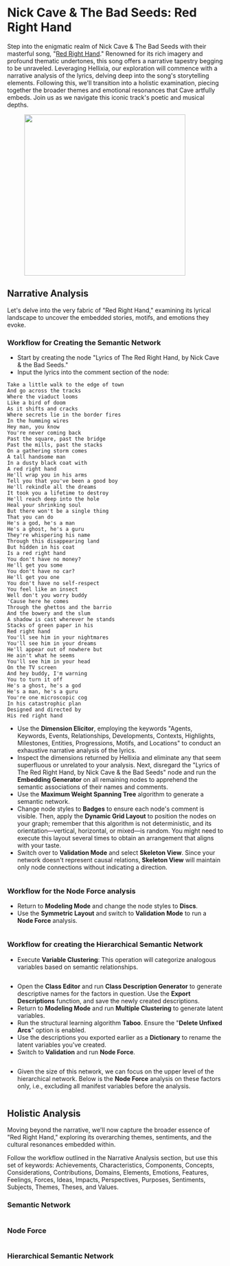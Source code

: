 # Nick Cave & The Bad Seeds: Red Right Hand

Step into the enigmatic realm of Nick Cave & The Bad Seeds with their masterful song, "[Red Right Hand](https://www.youtube.com/watch?v=RrxePKps87k\&ab\_channel=NickCaveandtheBadSeeds)." Renowned for its rich imagery and profound thematic undertones, this song offers a narrative tapestry begging to be unraveled. Leveraging Hellixia, our exploration will commence with a narrative analysis of the lyrics, delving deep into the song's storytelling elements. Following this, we'll transition into a holistic examination, piecing together the broader themes and emotional resonances that Cave artfully embeds. Join us as we navigate this iconic track's poetic and musical depths.

<figure><img src="https://res.cloudinary.com/dvr3obmlj/image/upload/v1692700533/RRH_oqeuae.png" alt="" width="375"><figcaption></figcaption></figure>

## **Narrative Analysis**

Let's delve into the very fabric of "Red Right Hand," examining its lyrical landscape to uncover the embedded stories, motifs, and emotions they evoke.

### Workflow for Creating the Semantic Network

* Start by creating the node "Lyrics of The Red Right Hand, by Nick Cave & the Bad Seeds." &#x20;
* Input the lyrics into the comment section of the node:

```
Take a little walk to the edge of town
And go across the tracks
Where the viaduct looms
Like a bird of doom
As it shifts and cracks
Where secrets lie in the border fires
In the humming wires
Hey man, you know
You're never coming back
Past the square, past the bridge
Past the mills, past the stacks
On a gathering storm comes
A tall handsome man
In a dusty black coat with
A red right hand
He'll wrap you in his arms
Tell you that you've been a good boy
He'll rekindle all the dreams
It took you a lifetime to destroy
He'll reach deep into the hole
Heal your shrinking soul
But there won't be a single thing
That you can do
He's a god, he's a man
He's a ghost, he's a guru
They're whispering his name
Through this disappearing land
But hidden in his coat
Is a red right hand
You don't have no money?
He'll get you some
You don't have no car?
He'll get you one
You don't have no self-respect
You feel like an insect
Well don't you worry buddy
'Cause here he comes
Through the ghettos and the barrio
And the bowery and the slum
A shadow is cast wherever he stands
Stacks of green paper in his
Red right hand
You'll see him in your nightmares
You'll see him in your dreams
He'll appear out of nowhere but
He ain't what he seems
You'll see him in your head
On the TV screen
And hey buddy, I'm warning
You to turn it off
He's a ghost, he's a god
He's a man, he's a guru
You're one microscopic cog
In his catastrophic plan
Designed and directed by
His red right hand
```

* Use the **Dimension Elicitor**, employing the keywords "Agents, Keywords, Events, Relationships, Developments, Contexts, Highlights, Milestones, Entities, Progressions, Motifs, and Locations" to conduct an exhaustive narrative analysis of the lyrics.&#x20;
* Inspect the dimensions returned by Hellixia and eliminate any that seem superfluous or unrelated to your analysis. Next, disregard the "Lyrics of The Red Right Hand, by Nick Cave & the Bad Seeds" node and run the **Embedding Generator** on all remaining nodes to apprehend the semantic associations of their names and comments.
* Use the **Maximum Weight Spanning Tree** algorithm to generate a semantic network.&#x20;
* Change node styles to **Badges** to ensure each node's comment is visible. Then, apply the **Dynamic Grid Layout** to position the nodes on your graph; remember that this algorithm is not deterministic, and its orientation—vertical, horizontal, or mixed—is random. You might need to execute this layout several times to obtain an arrangement that aligns with your taste.
* Switch over to **Validation Mode** and select **Skeleton View**. Since your network doesn't represent causal relations, **Skeleton View** will maintain only node connections without indicating a direction.

<div data-full-width="true">

<figure><img src="https://res.cloudinary.com/dvr3obmlj/image/upload/v1692699438/RRH-Name-Comment-Narrative_2_-SN_cys0ck.svg" alt=""><figcaption></figcaption></figure>

</div>

### Workflow for the Node Force analysis

* Return to **Modeling Mode** and change the node styles to **Discs**.&#x20;
* Use the **Symmetric Layout** and switch to **Validation Mode** to run a **Node Force** analysis.

<figure><img src="https://res.cloudinary.com/dvr3obmlj/image/upload/v1692699644/RRH-Name-Comment-Narrative_2_-NF_cpdjhz.svg" alt=""><figcaption></figcaption></figure>

### Workflow for creating the Hierarchical Semantic Network

* Execute **Variable Clustering**: This operation will categorize analogous variables based on semantic relationships.

<figure><img src="https://res.cloudinary.com/dvr3obmlj/image/upload/v1692699435/RRH-Name-Comment-Narrative_2_-VC_vxhov7.svg" alt=""><figcaption></figcaption></figure>

* Open the **Class Editor** and run **Class Description Generator** to generate descriptive names for the factors in question. Use the **Export Descriptions** function, and save the newly created descriptions.
* Return to **Modeling Mode** and run **Multiple Clustering** to generate latent variables.&#x20;
* Run the structural learning algorithm **Taboo**. Ensure the "**Delete Unfixed Arcs**" option is enabled.
* Use the descriptions you exported earlier as a **Dictionary** to rename the latent variables you've created.
* Switch to **Validation** and run **Node Force**.

<figure><img src="https://res.cloudinary.com/dvr3obmlj/image/upload/v1692699436/RRH-Name-Comment-Narrative_2_-HSN_q7gwsg.svg" alt=""><figcaption></figcaption></figure>

* Given the size of this network, we can focus on the upper level of the hierarchical network. Below is the **Node Force** analysis on these factors only, i.e., excluding all manifest variables before the analysis.&#x20;

<figure><img src="https://res.cloudinary.com/dvr3obmlj/image/upload/v1692699435/RRH-Name-Comment-Narrative_2_-H2SN_bpkrpo.svg" alt=""><figcaption></figcaption></figure>

## Holistic Analysis

Moving beyond the narrative, we'll now capture the broader essence of "Red Right Hand," exploring its overarching themes, sentiments, and the cultural resonances embedded within.

Follow the workflow outlined in the Narrative Analysis section, but use this set of keywords: Achievements, Characteristics, Components, Concepts, Considerations, Contributions, Domains, Elements, Emotions, Features, Feelings, Forces, Ideas, Impacts, Perspectives, Purposes, Sentiments, Subjects, Themes, Theses, and Values.

### Semantic Network

<figure><img src="https://res.cloudinary.com/dvr3obmlj/image/upload/v1692699438/RRH-NameNCBS-Holysitc-SN_nqoh5i.svg" alt=""><figcaption></figcaption></figure>

### Node Force

<figure><img src="https://res.cloudinary.com/dvr3obmlj/image/upload/v1692699438/RRH-NameNCBS-Holysitc-NF_zcytyb.svg" alt=""><figcaption></figcaption></figure>

### Hierarchical Semantic Network

<figure><img src="https://res.cloudinary.com/dvr3obmlj/image/upload/v1692699435/RRH-NameNCBS-Holysitc-VC_syh8ho.svg" alt=""><figcaption></figcaption></figure>

<figure><img src="https://res.cloudinary.com/dvr3obmlj/image/upload/v1692699438/RRH-NameNCBS-Holysitc-HSN_a2ev7u.svg" alt=""><figcaption></figcaption></figure>

<figure><img src="https://res.cloudinary.com/dvr3obmlj/image/upload/v1692699436/RRH-NameNCBS-Holysitc-H2SN_ll6ok8.svg" alt=""><figcaption></figcaption></figure>

